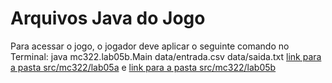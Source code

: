 # Arquivos Java do Jogo
Para acessar o jogo, o jogador deve aplicar o seguinte comando no Terminal: java mc322.lab05b.Main data/entrada.csv data/saida.txt
[link para a pasta src/mc322/lab05a]() e [link para a pasta src/mc322/lab05b](./mc322/lab05b)
